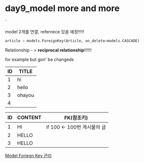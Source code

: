 # day9_model more and more

`

model 2개를 연결,  refernece 있을 예정!!!!!



```PYTHON
article = models.ForeignKey(Article, on_delete=models.CASCADE)
```



Relationship - > **reciprocal relationship**!!!!!!

for example but gon' be changeds

| ID   | TITLE  |
| ---- | ------ |
| 1    | hi     |
| 2    | hello  |
| 3    | ohayou |
| 4    |        |

| ID   | CONTENT | FK(참조키)                  |
| ---- | ------- | --------------------------- |
| 1    | HI      | if 100 <- 100번 게시물의 글 |
| 2    | HELLO   |                             |
| 3    | HELLO   |                             |



[Model Foriegn Key 관리](https://docs.djangoproject.com/en/3.0/ref/models/fields/)

